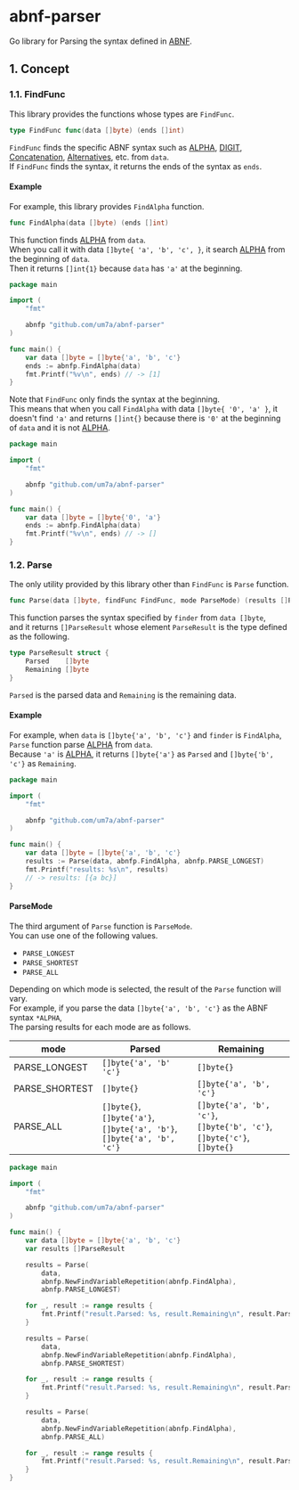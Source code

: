 # abnf-parser

Go library for Parsing the syntax defined in [ABNF](https://datatracker.ietf.org/doc/html/rfc5234).

## 1. Concept

### 1.1. FindFunc

This library provides the functions whose types are `FindFunc`.

```go
type FindFunc func(data []byte) (ends []int)
```

`FindFunc` finds the specific ABNF syntax such as [ALPHA](https://datatracker.ietf.org/doc/html/rfc5234#appendix-B.1), [DIGIT](https://datatracker.ietf.org/doc/html/rfc5234#appendix-B.1), [Concatenation](https://datatracker.ietf.org/doc/html/rfc5234#section-3.1), [Alternatives](https://datatracker.ietf.org/doc/html/rfc5234#section-3.2), etc. from `data`.  
If `FindFunc` finds the syntax, it returns the ends of the syntax as `ends`.

#### Example

For example, this library provides `FindAlpha` function.

```go
func FindAlpha(data []byte) (ends []int)
```

This function finds [ALPHA](https://datatracker.ietf.org/doc/html/rfc5234#appendix-B.1) from `data`.  
When you call it with data `[]byte{ 'a', 'b', 'c', }`, it search [ALPHA](https://datatracker.ietf.org/doc/html/rfc5234#appendix-B.1) from the beginning of `data`.  
Then it returns `[]int{1}` because `data` has `'a'` at the beginning.

```go
package main

import (
	"fmt"

	abnfp "github.com/um7a/abnf-parser"
)

func main() {
	var data []byte = []byte{'a', 'b', 'c'}
	ends := abnfp.FindAlpha(data)
	fmt.Printf("%v\n", ends) // -> [1]
}
```

Note that `FindFunc` only finds the syntax at the beginning.  
This means that when you call `FindAlpha` with data `[]byte{ '0', 'a' }`, it doesn't find `'a'` and returns `[]int{}` because there is `'0'` at the beginning of `data` and it is not [ALPHA](https://datatracker.ietf.org/doc/html/rfc5234#appendix-B.1).

```go
package main

import (
	"fmt"

	abnfp "github.com/um7a/abnf-parser"
)

func main() {
	var data []byte = []byte{'0', 'a'}
	ends := abnfp.FindAlpha(data)
	fmt.Printf("%v\n", ends) // -> []
}
```

### 1.2. Parse

The only utility provided by this library other than `FindFunc` is `Parse` function.

```go
func Parse(data []byte, findFunc FindFunc, mode ParseMode) (results []ParseResult)
```

This function parses the syntax specified by `finder` from `data []byte`,  
and it returns `[]ParseResult` whose element `ParseResult` is the type defined as the following.

```go
type ParseResult struct {
	Parsed    []byte
	Remaining []byte
}
```

`Parsed` is the parsed data and `Remaining` is the remaining data.

#### Example

For example, when `data` is `[]byte{'a', 'b', 'c'}` and `finder` is `FindAlpha`,  
`Parse` function parse [ALPHA](https://datatracker.ietf.org/doc/html/rfc5234#appendix-B.1) from `data`.  
Because `'a'` is [ALPHA](https://datatracker.ietf.org/doc/html/rfc5234#appendix-B.1), it returns `[]byte{'a'}` as `Parsed` and `[]byte{'b', 'c'}` as `Remaining`.

```go
package main

import (
	"fmt"

	abnfp "github.com/um7a/abnf-parser"
)

func main() {
	var data []byte = []byte{'a', 'b', 'c'}
	results := Parse(data, abnfp.FindAlpha, abnfp.PARSE_LONGEST)
	fmt.Printf("results: %s\n", results)
	// -> results: [{a bc}]
}
```

#### ParseMode

The third argument of `Parse` function is `ParseMode`.  
You can use one of the following values.

- `PARSE_LONGEST`
- `PARSE_SHORTEST`
- `PARSE_ALL`

Depending on which mode is selected, the result of the `Parse` function will vary.  
For example, if you parse the data `[]byte{'a', 'b', 'c'}` as the ABNF syntax `*ALPHA`,  
The parsing results for each mode are as follows.

| mode           | Parsed                                                                             | Remaining                                                                          |
| -------------- | ---------------------------------------------------------------------------------- | ---------------------------------------------------------------------------------- |
| PARSE_LONGEST  | `[]byte{'a', 'b' 'c'}`                                                             | `[]byte{}`                                                                         |
| PARSE_SHORTEST | `[]byte{}`                                                                         | `[]byte{'a', 'b', 'c'}`                                                            |
| PARSE_ALL      | `[]byte{}`,</br>`[]byte{'a'}`,</br>`[]byte{'a', 'b'}`,</br>`[]byte{'a', 'b', 'c'}` | `[]byte{'a', 'b', 'c'}`,</br>`[]byte{'b', 'c'}`,</br>`[]byte{'c'}`,</br>`[]byte{}` |

```go
package main

import (
	"fmt"

	abnfp "github.com/um7a/abnf-parser"
)

func main() {
	var data []byte = []byte{'a', 'b', 'c'}
	var results []ParseResult

	results = Parse(
		data,
		abnfp.NewFindVariableRepetition(abnfp.FindAlpha),
		abnfp.PARSE_LONGEST)

	for _, result := range results {
		fmt.Printf("result.Parsed: %s, result.Remaining\n", result.Parsed, result.Remaining)
	}

	results = Parse(
		data,
		abnfp.NewFindVariableRepetition(abnfp.FindAlpha),
		abnfp.PARSE_SHORTEST)

	for _, result := range results {
		fmt.Printf("result.Parsed: %s, result.Remaining\n", result.Parsed, result.Remaining)
	}

	results = Parse(
		data,
		abnfp.NewFindVariableRepetition(abnfp.FindAlpha),
		abnfp.PARSE_ALL)

	for _, result := range results {
		fmt.Printf("result.Parsed: %s, result.Remaining\n", result.Parsed, result.Remaining)
	}
}

```
